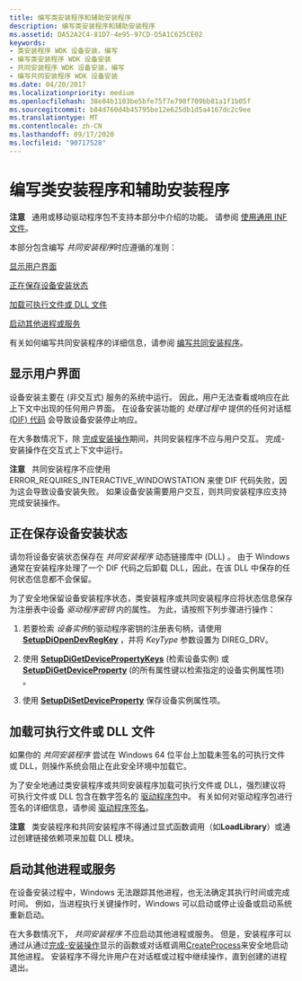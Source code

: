 ```yaml
---
title: 编写类安装程序和辅助安装程序
description: 编写类安装程序和辅助安装程序
ms.assetid: DA52A2C4-81D7-4e95-97CD-D5A1C625CE02
keywords:
- 类安装程序 WDK 设备安装，编写
- 编写类安装程序 WDK 设备安装
- 共同安装程序 WDK 设备安装，编写
- 编写共同安装程序 WDK 设备安装
ms.date: 04/20/2017
ms.localizationpriority: medium
ms.openlocfilehash: 38e84b1103be5bfe75f7e798f709bb81a1f1b05f
ms.sourcegitcommit: b84d760d4b45795be12e625db1d5a4167dc2c9ee
ms.translationtype: MT
ms.contentlocale: zh-CN
ms.lasthandoff: 09/17/2020
ms.locfileid: "90717528"
---
```

# <a name="writing-class-installers-and-co-installers"></a>编写类安装程序和辅助安装程序


**注意**   通用或移动驱动程序包不支持本部分中介绍的功能。 请参阅 [使用通用 INF 文件](using-a-universal-inf-file.md)。

 

本部分包含编写 *共同安装程序*时应遵循的准则：

[显示用户界面](#displaying-a-user-interface)

[正在保存设备安装状态](#saving-device-installation-state)

[加载可执行文件或 DLL 文件](#loading-executable-or-dll-files)

[启动其他进程或服务](#starting-other-processes-or-services)

有关如何编写共同安装程序的详细信息，请参阅 [编写共同安装程序](writing-a-co-installer.md)。

## <a name="displaying-a-user-interface"></a>显示用户界面


设备安装主要在 (非交互式) 服务的系统中运行。 因此，用户无法查看或响应在此上下文中出现的任何用户界面。 在设备安装功能的 *处理过程中* 提供的任何对话框 [ (DIF) 代码](/previous-versions/ff541307(v=vs.85)) 会导致设备安装停止响应。

在大多数情况下，除 [完成安装操作](finish-install-actions--windows-vista-and-later-.md)期间，共同安装程序不应与用户交互。 完成-安装操作在交互式上下文中运行。

**注意**   共同安装程序不应使用 ERROR_REQUIRES_INTERACTIVE_WINDOWSTATION 来使 DIF 代码失败，因为这会导致设备安装失败。 如果设备安装需要用户交互，则共同安装程序应支持完成安装操作。

 

## <a name="saving-device-installation-state"></a>正在保存设备安装状态


请勿将设备安装状态保存在 *共同安装程序* 动态链接库中 (DLL) 。 由于 Windows 通常在安装程序处理了一个 DIF 代码之后卸载 DLL，因此，在该 DLL 中保存的任何状态信息都不会保留。

为了安全地保留设备安装程序状态，类安装程序或共同安装程序应将状态信息保存为注册表中设备 *驱动程序密钥* 内的属性。 为此，请按照下列步骤进行操作：

1.  若要检索 *设备实例*的驱动程序密钥的注册表句柄，请使用 [**SetupDiOpenDevRegKey**](/windows/win32/api/setupapi/nf-setupapi-setupdiopendevregkey) ，并将 *KeyType* 参数设置为 DIREG_DRV。

2.  使用 [**SetupDiGetDevicePropertyKeys**](/windows/win32/api/setupapi/nf-setupapi-setupdigetdevicepropertykeys) (检索设备实例) 或 [**SetupDiGetDeviceProperty**](/windows/win32/api/setupapi/nf-setupapi-setupdigetdevicepropertyw) (的所有属性键以检索指定的设备实例属性项) 。

3.  使用 [**SetupDiSetDeviceProperty**](/windows/win32/api/setupapi/nf-setupapi-setupdisetdevicepropertyw) 保存设备实例属性项。

## <a name="loading-executable-or-dll-files"></a>加载可执行文件或 DLL 文件


如果你的 *共同安装程序* 尝试在 Windows 64 位平台上加载未签名的可执行文件或 DLL，则操作系统会阻止在此安全环境中加载它。

为了安全地通过类安装程序或共同安装程序加载可执行文件或 DLL，强烈建议将可执行文件或 DLL 包含在数字签名的 [驱动程序包](driver-packages.md)中。 有关如何对驱动程序包进行签名的详细信息，请参阅 [驱动程序签名](driver-signing.md)。

**注意**   类安装程序和共同安装程序不得通过显式函数调用（如**LoadLibrary**）或通过创建链接依赖项来加载 DLL 模块。

 

## <a name="starting-other-processes-or-services"></a>启动其他进程或服务


在设备安装过程中，Windows 无法跟踪其他进程，也无法确定其执行时间或完成时间。 例如，当进程执行关键操作时，Windows 可以启动或停止设备或启动系统重新启动。

在大多数情况下， *共同安装程序* 不应启动其他进程或服务。 但是，安装程序可以通过从通过[完成-安装操作](finish-install-actions--windows-vista-and-later-.md)显示的函数或对话框调用[CreateProcess](https://go.microsoft.com/fwlink/p/?linkid=194524)来安全地启动其他进程。 安装程序不得允许用户在对话框或过程中继续操作，直到创建的进程退出。

 

